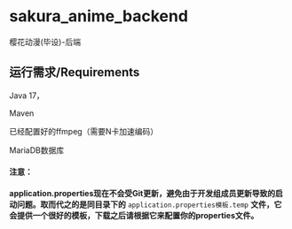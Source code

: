 # sakura_anime_backend

樱花动漫(毕设)-后端

## 运行需求/Requirements

Java 17，

Maven

已经配置好的ffmpeg（需要N卡加速编码）

MariaDB数据库



#### 注意：

**application.properties现在不会受Git更新，避免由于开发组成员更新导致的启动问题。取而代之的是同目录下的** ```application.properties模板.temp``` **文件，它会提供一个很好的模板，下载之后请根据它来配置你的properties文件。**
